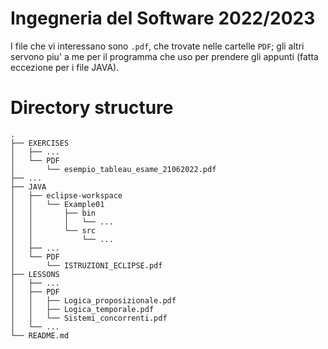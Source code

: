# **Ingegneria del Software** 2022/2023

I file che vi interessano sono `.pdf`, che trovate nelle cartelle `PDF`; gli altri servono piu' a me per il programma che uso per prendere gli appunti (fatta eccezione per i file JAVA).


# Directory structure

```
.
├── EXERCISES
│   ├── ...
│   └── PDF
│       └── esempio_tableau_esame_21062022.pdf
├── ...
├── JAVA
│   ├── eclipse-workspace
│   │   └── Example01
│   │       ├── bin
│   │       │   └── ...
│   │       └── src
│   │           └── ...
│   ├── ...
│   └── PDF
│       └── ISTRUZIONI_ECLIPSE.pdf
├── LESSONS
│   ├── ...
│   ├── PDF
│   │   ├── Logica_proposizionale.pdf
│   │   ├── Logica_temporale.pdf
│   │   └── Sistemi_concorrenti.pdf
│   └── ...
└── README.md
```